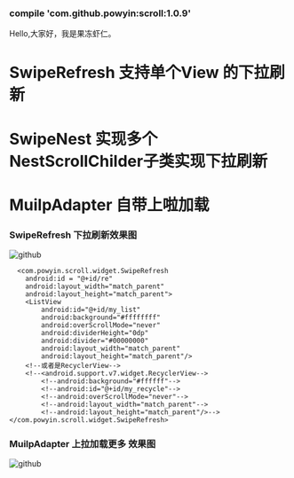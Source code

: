 
### compile 'com.github.powyin:scroll\:1.0.9'

Hello,大家好，我是果冻虾仁。

# SwipeRefresh 支持单个View 的下拉刷新 
# SwipeNest 实现多个NestScrollChilder子类实现下拉刷新 
# MuilpAdapter 自带上啦加载

### SwipeRefresh 下拉刷新效果图
![github](https://github.com/powyin/nest-scroll/blob/master/app/src/main/res/raw/refresh_pre.gif "github")  

      <com.powyin.scroll.widget.SwipeRefresh
        android:id = "@+id/re"
        android:layout_width="match_parent"
        android:layout_height="match_parent">
        <ListView
            android:id="@+id/my_list"
            android:background="#ffffffff"
            android:overScrollMode="never"
            android:dividerHeight="0dp"
            android:divider="#00000000"
            android:layout_width="match_parent"
            android:layout_height="match_parent"/>
        <!--或者是RecyclerView-->
        <!--<android.support.v7.widget.RecyclerView-->
            <!--android:background="#ffffff"-->
            <!--android:id="@+id/my_recycle"-->
            <!--android:overScrollMode="never"-->
            <!--android:layout_width="match_parent"-->
            <!--android:layout_height="match_parent"/>-->
    </com.powyin.scroll.widget.SwipeRefresh>
    
### MuilpAdapter 上拉加载更多 效果图
![github](https://github.com/powyin/nest-scroll/blob/master/app/src/main/res/raw/refresh_pre.gif "github")  








